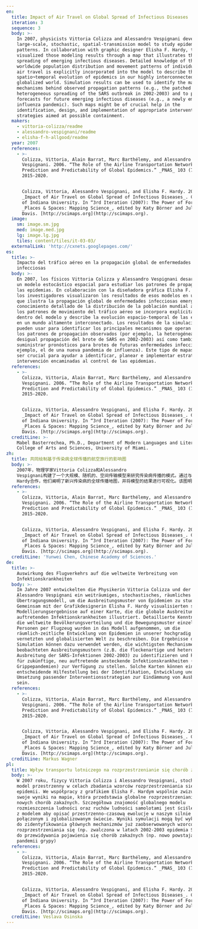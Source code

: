 ```yaml
---
en:
  title: Impact of Air Travel on Global Spread of Infectious Diseases
  iteration: 3
  sequence: 3
  body: >-
    In 2007, physicists Vittoria Colizza and Alessandro Vespignani developed a
    large-scale, stochastic, spatial-transmission model to study epidemic spread
    patterns. In collaboration with graphic designer Elisha F. Hardy, they
    visualized those modeling results through a map that illustrates the global
    spreading of emerging infectious diseases. Detailed knowledge of the
    worldwide population distribution and movement patterns of individuals by
    air travel is explicitly incorporated into the model to describe the
    spatio¬temporal evolution of epidemics in our highly interconnected and
    globalized world. Simulation results can be used to identify the main
    mechanisms behind observed propagation patterns (e.g., the patched and
    heterogeneous spreading of the SARS outbreak in 2002-2003) and to provide
    forecasts for future emerging infectious diseases (e.g., a newly emerging
    influenza pandemic). Such maps might be of crucial help in the
    identification, design, and implementation of appropriate intervention
    strategies aimed at possible containment.
  makers:
    - vittoria-colizza/readme
    - alessandro-vespignani/readme
    - elisha-f-h-allgood/readme
  year: 2007
  references:
    - >-
      Colizza, Vittoria, Alain Barrat, Marc Barthélemy, and Alessandro
      Vespignani. 2006. “The Role of the Airline Transportation Network in the
      Prediction and Predictability of Global Epidemics.” _PNAS_ 103 (7) :
      2015-2020.


      Colizza, Vittoria, Alessandro Vespignani, and Elisha F. Hardy. 2007.
      _Impact of Air Travel on Global Spread of Infectious Diseases_. Courtesy
      of Indiana University. In “3rd Iteration (2007): The Power of Forecasts,”
      _Places & Spaces: Mapping Science_, edited by Katy Börner and Julie M.
      Davis. [http://scimaps.org](http://scimaps.org).
  image:
    sm: image.sm.jpg
    med: image.med.jpg
    lg: image.lg.jpg
    tiles: content/tiles/it-03-03/
  externalLink: 'http://cxnets.googlepages.com/'
es:
  title: >-
    Impacto del tráfico aéreo en la propagación global de enfermedades
    infecciosas
  body: >-
    En 2007, los físicos Vittoria Colizza y Alessandro Vespignani desarrollaron
    un modelo estocástico espacial para estudiar los patrones de propagación de
    las epidemias. En colaboración con la diseñadora gráfica Elisha F. Hardy,
    los investigadores visualizaron los resultados de esos modelos en un mapa
    que ilustra la propagación global de enfermedades infecciosas emergentes. El
    conocimiento detallado de la distribución de la población mundial así como
    los patrones de movimiento del tráfico aéreo se incorpora explícitamente
    dentro del modelo y describe la evolución espacio-temporal de las epidemias
    en un mundo altamente interconectado. Los resultados de la simulación se
    pueden usar para identificar los principales mecanismos que operan detrás
    los patrones de propagación observados (por ejemplo, la heterogénea y
    desigual propagación del brote de SARS en 2002-2003) así como también para
    suministrar pronósticos para brotes de futuras enfermedades infecciosas (por
    ejemplo, el de una nueva pandemia de influenza). Este tipo de mapas podría
    ser crucial para ayudar a identificar, planear e implementar estrategias de
    intervención encaminadas al control de las epidemias.
  references:
    - >-
      Colizza, Vittoria, Alain Barrat, Marc Barthélemy, and Alessandro
      Vespignani. 2006. “The Role of the Airline Transportation Network in the
      Prediction and Predictability of Global Epidemics.” _PNAS_ 103 (7) :
      2015-2020.


      Colizza, Vittoria, Alessandro Vespignani, and Elisha F. Hardy. 2007.
      _Impact of Air Travel on Global Spread of Infectious Diseases_. Courtesy
      of Indiana University. In “3rd Iteration (2007): The Power of Forecasts,”
      _Places & Spaces: Mapping Science_, edited by Katy Börner and Julie M.
      Davis. [http://scimaps.org](http://scimaps.org).
  creditLine: >-
    Mabel Basterrechea, Ph.D., Department of Modern Languages and Literatures,
    College of Arts and Sciences, University of Miami.
zh:
  title: 共同绘制基于传染病全球传播的航空旅行的影响图
  body: >-
    2007年，物理学家Vittoria Colizza和Alessandro
    Vespignani构建了一个大规模、随机的、空间传输模型来研究传染病传播的模式。通过与平面设计师Elisha F.
    Hardy合作，他们阐明了新兴传染病的全球传播地图，并将模型的结果进行可视化。该图明确地将全世界人口分布的具体知识和个人空中旅行运动模式纳入到模型中，来描述流行病在我们高度互联和全球化的世界里的时空演变。仿真结果可以用于观察传播模式（2002-2003年爆发的SARS分散和多样化传播）后识别主要机制，并为未来新兴传染病（例如，最近新兴的流感）提供预测。这些地图有助于以可能防范的目标来帮助识别、设计、实施适度干预战略。
  references:
    - >-
      Colizza, Vittoria, Alain Barrat, Marc Barthélemy, and Alessandro
      Vespignani. 2006. “The Role of the Airline Transportation Network in the
      Prediction and Predictability of Global Epidemics.” _PNAS_ 103 (7) :
      2015-2020.


      Colizza, Vittoria, Alessandro Vespignani, and Elisha F. Hardy. 2007.
      _Impact of Air Travel on Global Spread of Infectious Diseases_. Courtesy
      of Indiana University. In “3rd Iteration (2007): The Power of Forecasts,”
      _Places & Spaces: Mapping Science_, edited by Katy Börner and Julie M.
      Davis. [http://scimaps.org](http://scimaps.org).
  creditLine: 'Yunwei Chen, Chinese Academy of Sciences.'
de:
  title: >-
    Auswirkung des Flugverkehrs auf die weltweite Verbreitung von
    Infektionskrankheiten
  body: >-
    Im Jahre 2007 entwickelten die Physikerin Vittoria Colizza und der Physiker
    Alessandro Vespignani ein weiträumiges, stochastisches, räumliches
    Übertragungsmodell, um die Ausbreitungsmuster von Epidemien zu studieren.
    Gemeinsam mit der Grafikdesignerin Elisha F. Hardy visualisierten sie die
    Modellierungsergebnisse auf einer Karte, die die globale Ausbreitung von neu
    auftretenden Infektionskrankheiten illustriert. Detaillierte Kenntnisse über
    die weltweite Bevölkerungsverteilung und die Bewegungsmuster einzelner
    Personen per Flugzeug wurden in das Modell aufgenommen, um die
    räumlich-zeitliche Entwicklung von Epidemien in unserer hochgradig
    vernetzten und globalisierten Welt zu beschreiben. Die Ergebnisse der
    Simulation können dazu verwendet werden, die wichtigsten Mechanismen hinter
    beobachteten Ausbreitungsmustern (z.B. die fleckenartige und heterogene
    Ausbreitung der SARS-Infektionen 2002-2003) zu identifizieren und Prognosen
    für zukünftige, neu auftretende ansteckende Infektionskrankheiten (z.B. neue
    Grippepandemien) zur Verfügung zu stellen. Solche Karten können eine
    entscheidende Hilfestellung bei der Identifikation, Entwicklung und
    Umsetzung passender Interventionsstrategien zur Eindämmung von Ausbrüchen
    sein.
  references:
    - >-
      Colizza, Vittoria, Alain Barrat, Marc Barthélemy, and Alessandro
      Vespignani. 2006. “The Role of the Airline Transportation Network in the
      Prediction and Predictability of Global Epidemics.” _PNAS_ 103 (7) :
      2015-2020.


      Colizza, Vittoria, Alessandro Vespignani, and Elisha F. Hardy. 2007.
      _Impact of Air Travel on Global Spread of Infectious Diseases_. Courtesy
      of Indiana University. In “3rd Iteration (2007): The Power of Forecasts,”
      _Places & Spaces: Mapping Science_, edited by Katy Börner and Julie M.
      Davis. [http://scimaps.org](http://scimaps.org).
  creditLine: Markus Wagner
pl:
  title: Wpływ transportu lotniczego na rozprzestrzenianie się chorób zakaźnych
  body: >-
    W 2007 roku, fizycy Vittoria Colizza i Alessandro Vespignani, stochastyczny
    model przestrzenny w celach zbadania wzorców rozprzestrzeniania się różnych
    epidemii. We współpracy z grafikiem Elisha F. Hardym wspólnie zwizualizowali
    swoje wyniki na mapie, która przedstawia globalne rozprzestrzenianie się
    nowych chorób zakaźnych. Szczegółowa znajomość globalnego modelu
    rozmieszczenia ludności oraz ruchów ludności samolotami jest ściśle związana
    z modelem aby opisać przestrzenno-czasową ewolucje w naszym silnie
    połączonym i zglobalizowanym świecie. Wyniki symulacji mogą być wykorzystane
    do zidentyfikowania głównych mechanizmów już zaobserwowanych wzorców
    rozprzestrzeniania się (np. zwalczona w latach 2002-2003 epidemia SARS) oraz
    do przewidywania pojawienia się chorób zakaźnych (np. nowo powstających
    pandemii grypy)
  references:
    - >-
      Colizza, Vittoria, Alain Barrat, Marc Barthélemy, and Alessandro
      Vespignani. 2006. “The Role of the Airline Transportation Network in the
      Prediction and Predictability of Global Epidemics.” _PNAS_ 103 (7) :
      2015-2020.


      Colizza, Vittoria, Alessandro Vespignani, and Elisha F. Hardy. 2007.
      _Impact of Air Travel on Global Spread of Infectious Diseases_. Courtesy
      of Indiana University. In “3rd Iteration (2007): The Power of Forecasts,”
      _Places & Spaces: Mapping Science_, edited by Katy Börner and Julie M.
      Davis. [http://scimaps.org](http://scimaps.org).
  creditLine: Veslava Osinska
---
```

